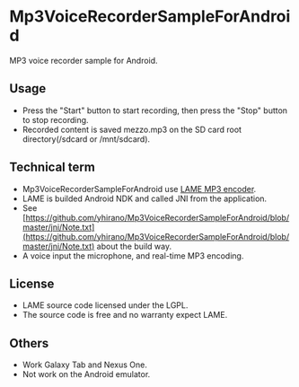 # Mp3VoiceRecorderSampleForAndroid
MP3 voice recorder sample for Android.

## Usage
* Press the "Start" button to start recording, then press the "Stop" button to stop recording.
* Recorded content is saved mezzo.mp3 on the SD card root directory(/sdcard or /mnt/sdcard).

## Technical term
* Mp3VoiceRecorderSampleForAndroid use [LAME MP3 encoder](http://lame.sourceforge.net/).
* LAME is builded Android NDK and called JNI from the application.
* See [https://github.com/yhirano/Mp3VoiceRecorderSampleForAndroid/blob/master/jni/Note.txt](https://github.com/yhirano/Mp3VoiceRecorderSampleForAndroid/blob/master/jni/Note.txt) about the build way.
* A voice input the microphone, and real-time MP3 encoding.
 
## License
* LAME source code licensed under the LGPL.
* The source code is free and no warranty expect LAME.

## Others
* Work Galaxy Tab and Nexus One.
* Not work on the Android emulator.
